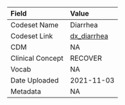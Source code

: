|Field            |Value       |
|:----------------|:-----------|
|Codeset Name     |Diarrhea    |
|Codeset Link     |[dx_diarrhea](https://github.com/PEDSnet/Variable-Dictionary/blob/main/condition/dx_diarrhea.csv)|
|CDM              |NA          |
|Clinical Concept |RECOVER     |
|Vocab            |NA          |
|Date Uploaded    |2021-11-03  |
|Metadata         |NA          |
